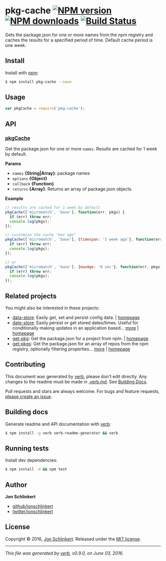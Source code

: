 # pkg-cache [![NPM version](https://img.shields.io/npm/v/pkg-cache.svg?style=flat)](https://www.npmjs.com/package/pkg-cache) [![NPM downloads](https://img.shields.io/npm/dm/pkg-cache.svg?style=flat)](https://npmjs.org/package/pkg-cache) [![Build Status](https://img.shields.io/travis/jonschlinkert/pkg-cache.svg?style=flat)](https://travis-ci.org/jonschlinkert/pkg-cache)

Gets the package.json for one or more names from the npm registry and caches the results for a specified period of time. Default cache period is one week.

## Install

Install with [npm](https://www.npmjs.com/):

```sh
$ npm install pkg-cache --save
```

## Usage

```js
var pkgCache = require('pkg-cache');
```

## API

### [pkgCache](index.js#L44)

Get the package.json for one or more `names`. Results are cached for 1 week by default.

**Params**

* `names` **{String|Array}**: package names
* `options` **{Object}**
* `callback` **{Function}**
* `returns` **{Array}**: Returns an array of package.json objects.

**Example**

```js
// results are cached for 1 week by default
pkgCache(['micromatch', 'base'], function(err, pkgs) {
  if (err) throw err;
  console.log(pkgs);
});

// customize the cache "max age"
pkgCache(['micromatch', 'base'], {timespan: '1 week ago'}, function(err, pkgs) {
  if (err) throw err;
  console.log(pkgs);
});

// or
pkgCache(['micromatch', 'base'], {maxAge: '0 sec'}, function(err, pkgs) {
  if (err) throw err;
  console.log(pkgs);
});
```

## Related projects

You might also be interested in these projects:

* [data-store](https://www.npmjs.com/package/data-store): Easily get, set and persist config data. | [homepage](https://github.com/jonschlinkert/data-store)
* [date-store](https://www.npmjs.com/package/date-store): Easily persist or get stored dates/times. Useful for conditionally making updates in an application based… [more](https://www.npmjs.com/package/date-store) | [homepage](https://github.com/jonschlinkert/date-store)
* [get-pkg](https://www.npmjs.com/package/get-pkg): Get the package.json for a project from npm. | [homepage](https://github.com/jonschlinkert/get-pkg)
* [get-pkgs](https://www.npmjs.com/package/get-pkgs): Get the package.json for an array of repos from the npm registry, optionally filtering properties… [more](https://www.npmjs.com/package/get-pkgs) | [homepage](https://github.com/jonschlinkert/get-pkgs)

## Contributing

This document was generated by [verb](https://github.com/verbose/verb), please don't edit directly. Any changes to the readme must be made in [.verb.md](.verb.md). See [Building Docs](#building-docs).

Pull requests and stars are always welcome. For bugs and feature requests, [please create an issue](https://github.com/jonschlinkert/pkg-cache/issues/new).

## Building docs

Generate readme and API documentation with [verb](https://github.com/verbose/verb):

```sh
$ npm install -g verb verb-readme-generator && verb
```

## Running tests

Install dev dependencies:

```sh
$ npm install -d && npm test
```

## Author

**Jon Schlinkert**

* [github/jonschlinkert](https://github.com/jonschlinkert)
* [twitter/jonschlinkert](http://twitter.com/jonschlinkert)

## License

Copyright © 2016, [Jon Schlinkert](https://github.com/jonschlinkert).
Released under the [MIT license](https://github.com/jonschlinkert/pkg-cache/blob/master/LICENSE).

***

_This file was generated by [verb](https://github.com/verbose/verb), v0.9.0, on June 03, 2016._